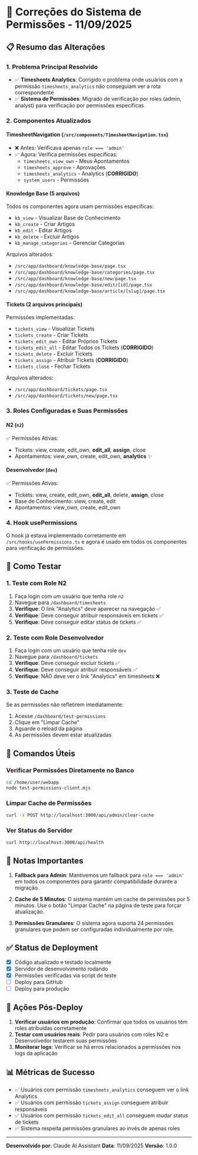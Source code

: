 # 🚀 Correções do Sistema de Permissões - 11/09/2025

## 📋 Resumo das Alterações

### 1. **Problema Principal Resolvido**
- ✅ **Timesheets Analytics**: Corrigido o problema onde usuários com a permissão `timesheets_analytics` não conseguiam ver a rota correspondente
- ✅ **Sistema de Permissões**: Migrado de verificação por roles (admin, analyst) para verificação por permissões específicas

### 2. **Componentes Atualizados**

#### **TimesheetNavigation** (`/src/components/TimesheetNavigation.tsx`)
- ❌ Antes: Verificava apenas `role === 'admin'`
- ✅ Agora: Verifica permissões específicas:
  - `timesheets_view_own` - Meus Apontamentos
  - `timesheets_approve` - Aprovações
  - `timesheets_analytics` - Analytics (**CORRIGIDO**)
  - `system_users` - Permissões

#### **Knowledge Base** (5 arquivos)
Todos os componentes agora usam permissões específicas:
- `kb_view` - Visualizar Base de Conhecimento
- `kb_create` - Criar Artigos
- `kb_edit` - Editar Artigos
- `kb_delete` - Excluir Artigos
- `kb_manage_categories` - Gerenciar Categorias

Arquivos alterados:
- `/src/app/dashboard/knowledge-base/page.tsx`
- `/src/app/dashboard/knowledge-base/categories/page.tsx`
- `/src/app/dashboard/knowledge-base/new/page.tsx`
- `/src/app/dashboard/knowledge-base/edit/[id]/page.tsx`
- `/src/app/dashboard/knowledge-base/article/[slug]/page.tsx`

#### **Tickets** (2 arquivos principais)
Permissões implementadas:
- `tickets_view` - Visualizar Tickets
- `tickets_create` - Criar Tickets
- `tickets_edit_own` - Editar Próprios Tickets
- `tickets_edit_all` - Editar Todos os Tickets (**CORRIGIDO**)
- `tickets_delete` - Excluir Tickets
- `tickets_assign` - Atribuir Tickets (**CORRIGIDO**)
- `tickets_close` - Fechar Tickets

Arquivos alterados:
- `/src/app/dashboard/tickets/page.tsx`
- `/src/app/dashboard/tickets/new/page.tsx`

### 3. **Roles Configuradas e Suas Permissões**

#### **N2** (`n2`)
✅ Permissões Ativas:
- Tickets: view, create, edit_own, **edit_all**, **assign**, close
- Apontamentos: view_own, create, edit_own, **analytics** ✨

#### **Desenvolvedor** (`dev`)
✅ Permissões Ativas:
- Tickets: view, create, edit_own, **edit_all**, delete, **assign**, close
- Base de Conhecimento: view, create, edit
- Apontamentos: view_own, create, edit_own

### 4. **Hook usePermissions**
O hook já estava implementado corretamente em `/src/hooks/usePermissions.ts` e agora é usado em todos os componentes para verificação de permissões.

## 🧪 Como Testar

### 1. **Teste com Role N2**
1. Faça login com um usuário que tenha role `n2`
2. Navegue para `/dashboard/timesheets`
3. **Verifique**: O link "Analytics" deve aparecer na navegação ✅
4. **Verifique**: Deve conseguir atribuir responsáveis em tickets ✅
5. **Verifique**: Deve conseguir editar status de tickets ✅

### 2. **Teste com Role Desenvolvedor**
1. Faça login com um usuário que tenha role `dev`
2. Navegue para `/dashboard/tickets`
3. **Verifique**: Deve conseguir excluir tickets ✅
4. **Verifique**: Deve conseguir atribuir responsáveis ✅
5. **Verifique**: NÃO deve ver o link "Analytics" em timesheets ❌

### 3. **Teste de Cache**
Se as permissões não refletirem imediatamente:
1. Acesse `/dashboard/test-permissions`
2. Clique em "Limpar Cache"
3. Aguarde o reload da página
4. As permissões devem estar atualizadas

## 🔧 Comandos Úteis

### Verificar Permissões Diretamente no Banco
```bash
cd /home/user/webapp
node test-permissions-client.mjs
```

### Limpar Cache de Permissões
```bash
curl -X POST http://localhost:3000/api/admin/clear-cache
```

### Ver Status do Servidor
```bash
curl http://localhost:3000/api/health
```

## 📝 Notas Importantes

1. **Fallback para Admin**: Mantivemos um fallback para `role === 'admin'` em todos os componentes para garantir compatibilidade durante a migração.

2. **Cache de 5 Minutos**: O sistema mantém um cache de permissões por 5 minutos. Use o botão "Limpar Cache" na página de teste para forçar atualização.

3. **Permissões Granulares**: O sistema agora suporta 24 permissões granulares que podem ser configuradas individualmente por role.

## ✅ Status de Deployment

- [x] Código atualizado e testado localmente
- [x] Servidor de desenvolvimento rodando
- [x] Permissões verificadas via script de teste
- [ ] Deploy para GitHub
- [ ] Deploy para produção

## 🚨 Ações Pós-Deploy

1. **Verificar usuários em produção**: Confirmar que todos os usuários têm roles atribuídas corretamente
2. **Testar com usuários reais**: Pedir para usuários com roles N2 e Desenvolvedor testarem suas permissões
3. **Monitorar logs**: Verificar se há erros relacionados a permissões nos logs da aplicação

## 📊 Métricas de Sucesso

- ✅ Usuários com permissão `timesheets_analytics` conseguem ver o link Analytics
- ✅ Usuários com permissão `tickets_assign` conseguem atribuir responsáveis
- ✅ Usuários com permissão `tickets_edit_all` conseguem mudar status de tickets
- ✅ Sistema respeita permissões granulares ao invés de apenas roles

---

**Desenvolvido por**: Claude AI Assistant
**Data**: 11/09/2025
**Versão**: 1.0.0